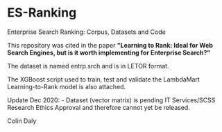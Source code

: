 # ES-Ranking
Enterprise Search Ranking: Corpus, Datasets and Code

This repository was cited in the paper **"Learning to Rank: Ideal for Web Search Engines, but is it worth implementing for Enterprise Search?"**

The dataset is named entrp.srch and is in LETOR format.  

The XGBoost script used to train, test and validate the LambdaMart Learning-to-Rank model is also attached.

Update Dec 2020: -
Dataset (vector matrix) is pending IT Services/SCSS Research Ethics Approval and therefore cannot yet be released. 

Colin Daly
